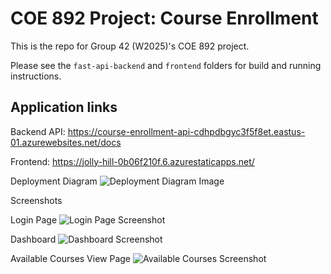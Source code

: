 # COE 892 Project: Course Enrollment

This is the repo for Group 42 (W2025)'s COE 892 project.

Please see the `fast-api-backend` and `frontend` folders for build and running instructions.

## Application links

Backend API: https://course-enrollment-api-cdhpdbgyc3f5f8et.eastus-01.azurewebsites.net/docs

Frontend: https://jolly-hill-0b06f210f.6.azurestaticapps.net/

Deployment Diagram
![Deployment Diagram Image](https://github.com/user-attachments/assets/4e87a031-0714-437a-8167-c0923fa7bf1b)

Screenshots

Login Page
![Login Page Screenshot](https://github.com/user-attachments/assets/e61d5811-564d-4033-aa02-b9f0b14a757d)

Dashboard 
![Dashboard Screenshot](https://github.com/user-attachments/assets/c9b810b2-d9e3-4b0e-98ed-196046206032)

Available Courses View Page
![Available Courses Screenshot](https://github.com/user-attachments/assets/0e00103c-05de-42b3-8e61-184ac603bcae)
